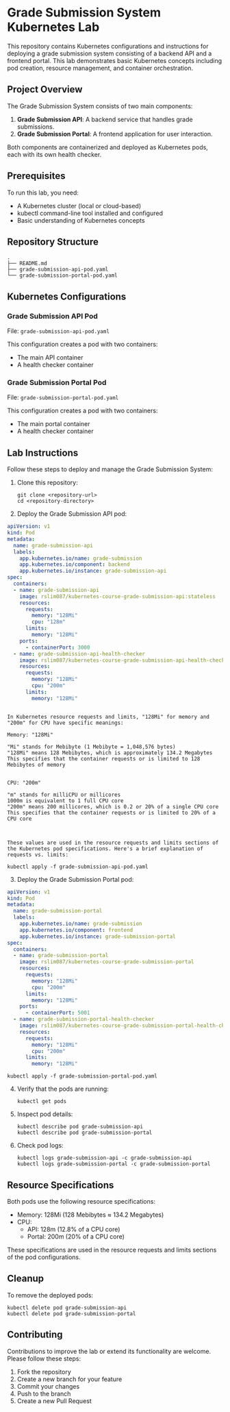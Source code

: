 # Grade Submission System Kubernetes Lab

This repository contains Kubernetes configurations and instructions for deploying a grade submission system consisting of a backend API and a frontend portal. This lab demonstrates basic Kubernetes concepts including pod creation, resource management, and container orchestration.

## Project Overview

The Grade Submission System consists of two main components:

1. **Grade Submission API**: A backend service that handles grade submissions.
2. **Grade Submission Portal**: A frontend application for user interaction.

Both components are containerized and deployed as Kubernetes pods, each with its own health checker.

## Prerequisites

To run this lab, you need:

- A Kubernetes cluster (local or cloud-based)
- kubectl command-line tool installed and configured
- Basic understanding of Kubernetes concepts

## Repository Structure

```
.
├── README.md
├── grade-submission-api-pod.yaml
└── grade-submission-portal-pod.yaml
```

## Kubernetes Configurations

### Grade Submission API Pod

File: `grade-submission-api-pod.yaml`

This configuration creates a pod with two containers:
- The main API container
- A health checker container

### Grade Submission Portal Pod

File: `grade-submission-portal-pod.yaml`

This configuration creates a pod with two containers:
- The main portal container
- A health checker container

## Lab Instructions

Follow these steps to deploy and manage the Grade Submission System:

1. Clone this repository:
   ```
   git clone <repository-url>
   cd <repository-directory>
   ```

2. Deploy the Grade Submission API pod:



```yaml
apiVersion: v1
kind: Pod
metadata:
  name: grade-submission-api
  labels:
    app.kubernetes.io/name: grade-submission
    app.kubernetes.io/component: backend
    app.kubernetes.io/instance: grade-submission-api
spec:
  containers:
  - name: grade-submission-api
    image: rslim087/kubernetes-course-grade-submission-api:stateless
    resources:
      requests:
        memory: "128Mi"
        cpu: "128m"
      limits:
        memory: "128Mi"
    ports:
      - containerPort: 3000
  - name: grade-submission-api-health-checker
    image: rslim087/kubernetes-course-grade-submission-api-health-checker
    resources:
      requests:
        memory: "128Mi"
        cpu: "200m"
      limits:
        memory: "128Mi"
```

```

In Kubernetes resource requests and limits, "128Mi" for memory and "200m" for CPU have specific meanings:

Memory: "128Mi"

"Mi" stands for Mebibyte (1 Mebibyte = 1,048,576 bytes)
"128Mi" means 128 Mebibytes, which is approximately 134.2 Megabytes
This specifies that the container requests or is limited to 128 Mebibytes of memory


CPU: "200m"

"m" stands for milliCPU or millicores
1000m is equivalent to 1 full CPU core
"200m" means 200 millicores, which is 0.2 or 20% of a single CPU core
This specifies that the container requests or is limited to 20% of a CPU core



These values are used in the resource requests and limits sections of the Kubernetes pod specifications. Here's a brief explanation of requests vs. limits:

```

   ```
   kubectl apply -f grade-submission-api-pod.yaml
   ```

3. Deploy the Grade Submission Portal pod:


```yaml
apiVersion: v1
kind: Pod
metadata:
  name: grade-submission-portal
  labels:
    app.kubernetes.io/name: grade-submission
    app.kubernetes.io/component: frontend
    app.kubernetes.io/instance: grade-submission-portal
spec:
  containers:
  - name: grade-submission-portal
    image: rslim087/kubernetes-course-grade-submission-portal
    resources:
      requests:
        memory: "128Mi"
        cpu: "200m"
      limits:
        memory: "128Mi"
    ports:
      - containerPort: 5001  
  - name: grade-submission-portal-health-checker
    image: rslim087/kubernetes-course-grade-submission-portal-health-checker
    resources:
      requests:
        memory: "128Mi"
        cpu: "200m"
      limits:
        memory: "128Mi"
```



   ```
   kubectl apply -f grade-submission-portal-pod.yaml
   ```

4. Verify that the pods are running:
   ```
   kubectl get pods
   ```

5. Inspect pod details:
   ```
   kubectl describe pod grade-submission-api
   kubectl describe pod grade-submission-portal
   ```

6. Check pod logs:
   ```
   kubectl logs grade-submission-api -c grade-submission-api
   kubectl logs grade-submission-portal -c grade-submission-portal
   ```

## Resource Specifications

Both pods use the following resource specifications:

- Memory: 128Mi (128 Mebibytes ≈ 134.2 Megabytes)
- CPU: 
  - API: 128m (12.8% of a CPU core)
  - Portal: 200m (20% of a CPU core)

These specifications are used in the resource requests and limits sections of the pod configurations.

## Cleanup

To remove the deployed pods:

```
kubectl delete pod grade-submission-api
kubectl delete pod grade-submission-portal
```

## Contributing

Contributions to improve the lab or extend its functionality are welcome. Please follow these steps:

1. Fork the repository
2. Create a new branch for your feature
3. Commit your changes
4. Push to the branch
5. Create a new Pull Request





